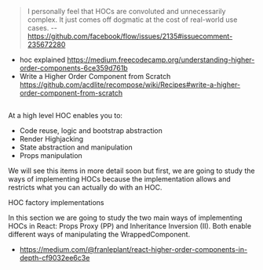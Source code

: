 > I personally feel that HOCs are convoluted and unnecessarily complex. It just comes off dogmatic at the cost of real-world use cases.
> -- https://github.com/facebook/flow/issues/2135#issuecomment-235672280

- hoc explained https://medium.freecodecamp.org/understanding-higher-order-components-6ce359d761b
- Write a Higher Order Component from Scratch https://github.com/acdlite/recompose/wiki/Recipes#write-a-higher-order-component-from-scratch

##

At a high level HOC enables you to:
- Code reuse, logic and bootstrap abstraction
- Render Highjacking
- State abstraction and manipulation
- Props manipulation

We will see this items in more detail soon but first, we are going to study the ways of implementing HOCs because the implementation allows and restricts what you can actually do with an HOC.

HOC factory implementations

In this section we are going to study the two main ways of implementing HOCs in React: Props Proxy (PP) and Inheritance Inversion (II). Both enable different ways of manipulating the WrappedComponent.

- https://medium.com/@franleplant/react-higher-order-components-in-depth-cf9032ee6c3e
